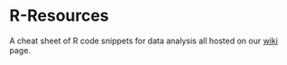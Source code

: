 # R-Resources
A cheat sheet of R code snippets for data analysis all hosted on our [wiki](https://github.com/meyermicrobiolab/R-Resources/wiki) page.
